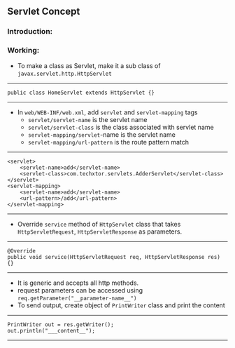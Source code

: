 Servlet Concept
---
### Introduction:


### Working:
- To make a class as Servlet, make it a sub class of `javax.servlet.http.HttpServlet`
---
    public class HomeServlet extends HttpServlet {}
---

- In `web/WEB-INF/web.xml`, add `servlet` and `servlet-mapping` tags
    - `servlet/servlet-name` is the servlet name
    - `servlet/servlet-class` is the class associated with servlet name
    - `servlet-mapping/servlet`-name is the servlet name
    - `servlet-mapping/url-pattern` is the route pattern match
---
    <servlet>
        <servlet-name>add</servlet-name>
        <servlet-class>com.techxtor.servlets.AdderServlet</servlet-class>
    </servlet>
    <servlet-mapping>
        <servlet-name>add</servlet-name>
        <url-pattern>/add</url-pattern>
    </servlet-mapping>
---

- Override `service` method of `HttpServlet` class that takes `HttpServletRequest`, `HttpServletResponse` as parameters.
---
    @Override
    public void service(HttpServletRequest req, HttpServletResponse res) {}
---
- It is generic and accepts all http methods.
- request parameters can be accessed using `req.getParameter("__parameter-name__")`
- To send output, create object of `PrintWriter` class and print the content
---
    PrintWriter out = res.getWriter();
    out.println("___content__");
---
